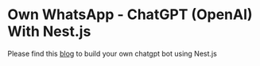 # Own WhatsApp - ChatGPT (OpenAI) With Nest.js

Please find this [blog](https://blog.gands.tech/blog/whatsapp-chatgpt-bot-flask) to build your own chatgpt bot using Nest.js 
